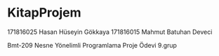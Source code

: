 # KitapProjem
171816025 Hasan Hüseyin Gökkaya
171816015 Mahmut Batuhan Deveci 

Bmt-209 Nesne Yönelimli Programlama Proje Ödevi 
9.grup
